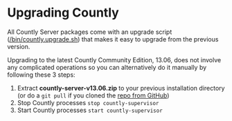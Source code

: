 # Upgrading Countly

All Countly Server packages come with an upgrade script ([/bin/countly.upgrade.sh](https://github.com/Countly/countly-server/blob/master/bin/countly.upgrade.sh)) that makes it easy to upgrade from the previous version. 

Upgrading to the latest Countly Community Edition, 13.06, does not involve any complicated operations so you can alternatively do it manually by following these 3 steps:

1. Extract **countly-server-v13.06.zip** to your previous installation directory (or do a `git pull` if you cloned the [repo from GitHub](https://github.com/Countly/countly-server)) 
2. Stop Countly processes `stop countly-supervisor`
3. Start Countly processes `start countly-supervisor` 
